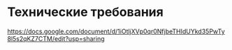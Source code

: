 # Технические требования
https://docs.google.com/document/d/1iOtljXVp0qr0NfjbeTHIdUYkd35PwTy8l5s2qKZ7CTM/edit?usp=sharing
